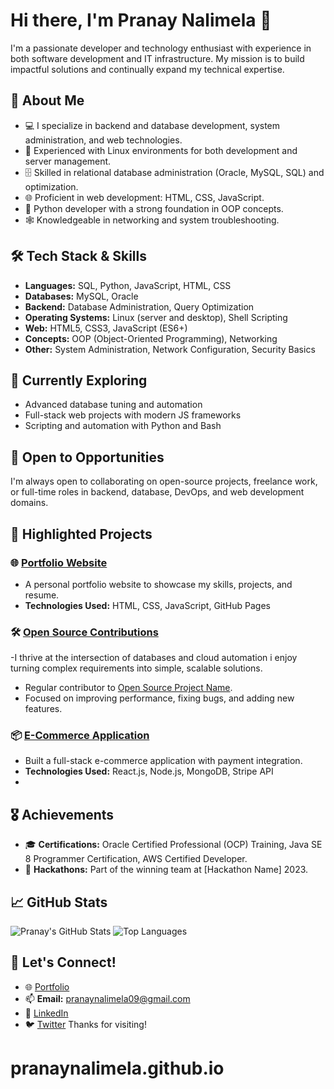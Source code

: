 # Hi there, I'm Pranay Nalimela 👋
I'm a passionate developer and technology enthusiast with experience in both software development and IT infrastructure. My mission is to build impactful solutions and continually expand my technical expertise.

## 🚀 About Me
- 💻 I specialize in backend and database development, system administration, and web technologies.
- 🐧 Experienced with Linux environments for both development and server management.
- 🗄️ Skilled in relational database administration (Oracle, MySQL, SQL) and optimization.
- 🌐 Proficient in web development: HTML, CSS, JavaScript.
- 🐍 Python developer with a strong foundation in OOP concepts.
- 🕸️ Knowledgeable in networking and system troubleshooting.

## 🛠️ Tech Stack & Skills
- **Languages:** SQL, Python, JavaScript, HTML, CSS
- **Databases:** MySQL, Oracle
- **Backend:** Database Administration, Query Optimization
- **Operating Systems:** Linux (server and desktop), Shell Scripting
- **Web:** HTML5, CSS3, JavaScript (ES6+)
- **Concepts:** OOP (Object-Oriented Programming), Networking
- **Other:** System Administration, Network Configuration, Security Basics

## 🌱 Currently Exploring
- Advanced database tuning and automation
- Full-stack web projects with modern JS frameworks
- Scripting and automation with Python and Bash

## 🤝 Open to Opportunities
I'm always open to collaborating on open-source projects, freelance work, or full-time roles in backend, database, DevOps, and web development domains.
## 📂 Highlighted Projects
### 🌐 [Portfolio Website](https://pranaynalimela.github.io)
- A personal portfolio website to showcase my skills, projects, and resume.
- **Technologies Used:** HTML, CSS, JavaScript, GitHub Pages

### 🛠️ [Open Source Contributions](#)
-I thrive at the intersection of databases and cloud automation i enjoy turning complex requirements into simple, scalable solutions.
- Regular contributor to [Open Source Project Name](#).
- Focused on improving performance, fixing bugs, and adding new features.

### 📦 [E-Commerce Application](#)
- Built a full-stack e-commerce application with payment integration.
- **Technologies Used:** React.js, Node.js, MongoDB, Stripe API
- 
## 🎖️ Achievements
- 🎓 **Certifications:** Oracle Certified Professional (OCP) Training, Java SE 8 Programmer Certification, AWS Certified Developer.
- 👏 **Hackathons:** Part of the winning team at [Hackathon Name] 2023.

## 📈 GitHub Stats
![Pranay's GitHub Stats](https://github-readme-stats.vercel.app/api?username=pranaynalimela&show_icons=true&theme=radical)
![Top Languages](https://github-readme-stats.vercel.app/api/top-langs/?username=pranaynalimela&layout=compact&theme=radical)

## 💬 Let's Connect!
- 🌐 [Portfolio](https://pranaynalimela.github.io)
- 📫 **Email:** [pranaynalimela09@gmail.com](mailto:pranaynalimela09@gmail.com)
- 💼 [LinkedIn](https://www.linkedin.com/in/pranay-nalimela-23191116a)
- 🐦 [Twitter](https://twitter.com/pranaynalimela)
Thanks for visiting!
# pranaynalimela.github.io
